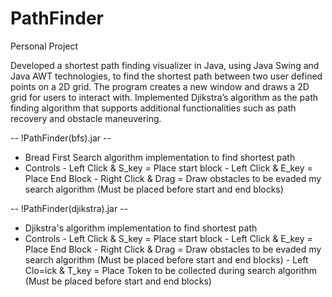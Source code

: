 # PathFinder
Personal Project

Developed a shortest path finding visualizer in Java, using Java Swing and Java AWT technologies, to find the shortest path between two user defined points on a 2D grid. The program creates a new window and draws a 2D grid  for users to interact with.
Implemented Djikstra’s algorithm as the path finding algorithm that supports additional functionalities such as path recovery and obstacle maneuvering. 

-- !PathFinder(bfs).jar --
 - Bread First Search algorithm implementation to find shortest path
 - Controls
        - Left Click & S_key = Place start block
        - Left Click & E_key = Place End Block
        - Right Click & Drag = Draw obstacles to be evaded my search algorithm (Must be placed before start and end blocks)
        
        
-- !PathFinder(djikstra).jar --
 - Djikstra's algorithm implementation to find shortest path
 - Controls
        - Left Click & S_key = Place start block
        - Left Click & E_key = Place End Block
        - Right Click & Drag = Draw obstacles to be evaded my search algorithm (Must be placed before start and end blocks)
        - Left Clo=ick & T_key = Place Token to be collected during search algorithm (Must be placed before start and end blocks)
